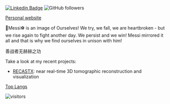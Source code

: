 [![Linkedin Badge](https://img.shields.io/badge/-zhujun-blue?style=flat-square&logo=Linkedin&logoColor=white&link=https://www.linkedin.com/in/jun-zhu-0bb51782/)](https://www.linkedin.com/in/jun-zhu-0bb51782/)
![GitHub followers](https://img.shields.io/github/followers/zhujun98?label=Follow&style=social)

[Personal website](https://zhujun98.github.io/)

:crown:Messi:soccer: is an image of Ourselves! We try, we fall, we are heartbroken - but we rise again to fight another day. We persist and we win! Messi mirrored it all and that is why we find ourselves in unison with him!

善战者无赫赫之功

Take a look at my recent projects:
- [RECASTX](https://zhujun98.github.io/recastx/): near real-time 3D tomographic reconstruction and visualization

[Top Langs](https://github-readme-stats-zhujun98-kwij17cz4-zhujun98.vercel.app/api/top-langs/?username=zhujun98&langs_count=6&hide=Jupyter%20notebook,shell,CSS,Tex,CMake,HTML,Dockerfile,Starlark)

<!-- Optional Visitors badge: -->
![visitors](https://visitor-badge.laobi.icu/badge?page_id=zhujun98.zhujun98)

<br />

